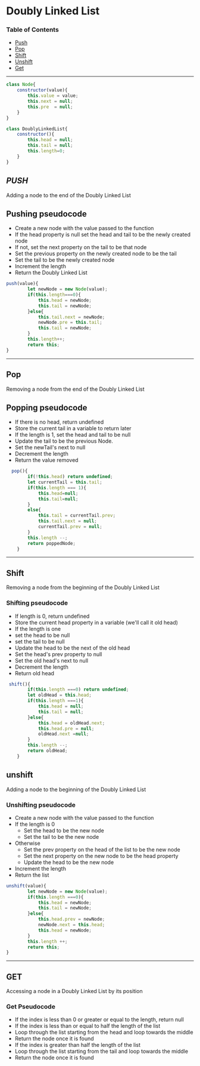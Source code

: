 # Doubly Linked List
### Table of Contents
- [Push](#push)
- [Pop](#pop)
- [Shift](#shift)
- [Unshift](#unshift)
- [Get](#get)


---

```js
class Node{
    constructor(value){
        this.value = value;
        this.next = null;
        this.pre  = null;
    }
}
```
```js
class DoublyLinkedList{
    constructor(){
        this.head = null;
        this.tail = null;
        this.length=0;
    }
}
```
## *PUSH*
Adding a node to the end of the Doubly Linked List


## Pushing pseudocode
- Create a new node with the value passed to the function
- If the head property is null set the head and tail to be the newly created node 
- If not, set the next property on the tail to be that node
- Set the previous property on the newly created node to be the tail
- Set the tail to be the newly created node
- Increment the length
- Return the Doubly Linked List
```js
push(value){
        let newNode = new Node(value);
        if(this.length===0){
            this.head = newNode;
            this.tail = newNode;
        }else{
            this.tail.next = newNode;
            newNode.pre = this.tail;
            this.tail = newNode;
        }
        this.length++;
        return this;
}
```

---

## Pop
Removing a node from the end of the Doubly Linked List

## Popping pseudocode
- If there is no head, return undefined
- Store the current tail in a variable to return later
- If the length is 1, set the head and tail to be null
- Update the tail to be the previous Node.
- Set the newTail's next to null
- Decrement the length
- Return the value removed

```js
  pop(){
        if(!this.head) return undefined;
        let currentTail = this.tail;
        if(this.length === 1){
            this.head=null;
            this.tail=null;
        }
        else{
            this.tail = currentTail.prev;
            this.tail.next = null;
            currentTail.prev = null;
        }
        this.length --;
        return poppedNode;
    }
```

---
## **Shift**
Removing a node from the beginning of the Doubly Linked List


### **Shifting pseudocode**
- If length is 0, return undefined
- Store the current head property in a variable (we'll call it old head)
- If the length is one
- set the head to be null
- set the tail to be null
- Update the head to be the next of the old head
- Set the head's prev property to null
- Set the old head's next to null
- Decrement the length
- Return old head

```js
 shift(){
        if(this.length ===0) return undefined;
        let oldHead = this.head;
        if(this.length ===1){
            this.head = null;
            this.tail = null;
        }else{
            this.head = oldHead.next;
            this.head.pre = null;
            oldHead.next =null;
        }
        this.length --;
        return oldHead;
    }
```

## unshift
Adding a node to the beginning of the Doubly Linked List


### Unshifting pseudocode
- Create a new node with the value passed to the function
- If the length is 0
    - Set the head to be the new node
    - Set the tail to be the new node
- Otherwise
    - Set the prev property on the head of the list to be the new node
    - Set the next property on the new node to be the head property 
    - Update the head to be the new node
- Increment the length
- Return the list

```js
unshift(value){
        let newNode = new Node(value);
        if(this.length ===0){
            this.head = newNode;
            this.tail = newNode;
        }else{
            this.head.prev = newNode;
            newNode.next = this.head;
            this.head = newNode;
        }
        this.length ++;
        return this;
}
```

---
## **GET**
Accessing a node in a Doubly Linked List by its position


### Get Pseudocode

- If the index is less than 0 or greater or equal to the length, return null
- If the index is less than or equal to half the length of the list
- Loop through the list starting from the head and loop towards the middle
- Return the node once it is found
- If the index is greater than half the length of the list
- ​Loop through the list starting from the tail and loop towards the middle
- Return the node once it is found